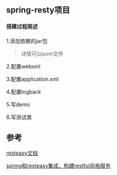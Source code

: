 ## spring-resty项目


#### 搭建过程简述

1.添加依赖的jar包
> 详情可以pom文件


2.配置webxml
>

3.配置application.xml


4.配置logback


5.写demo


6.写测试类



## 参考
[resteasy文档](http://docs.jboss.org/resteasy/docs/2.2.1.GA/userguide/html/)

[spring和resteasy集成，构建restful风格服务](http://blog.csdn.net/skmbw/article/details/12352365)



